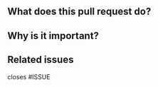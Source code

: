 ## What does this pull request do?

<!-- Comment:
Here you can explain the changes made on the PR.
-->

## Why is it important?

<!-- Comment:
Here you can explains how this change will impact the funcionality of the agent
-->

## Related issues
closes #ISSUE
